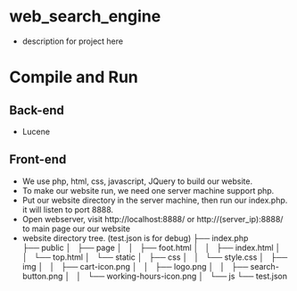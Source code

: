 # web_search_engine
* description for project here

# Compile and Run
## Back-end
  * Lucene

## Front-end
  * We use php, html, css, javascript, JQuery to build our website.
  * To make our website run, we need one server machine support php. 
  * Put our website directory in the server machine, then run our index.php. it will listen to port 8888.
  * Open webserver, visit http://localhost:8888/ or http://(server_ip):8888/ to main page our our website
  * website directory tree. (test.json is for debug)
     ├── index.php  
     ├── public
     │   ├── page
     │   │   ├── foot.html
     │   │   ├── index.html
     │   │   └── top.html
     │   └── static
     │       ├── css
     │       │   └── style.css
     │       ├── img
     │       │   ├── cart-icon.png
     │       │   ├── logo.png
     │       │   ├── search-button.png
     │       │   └── working-hours-icon.png
     │       └── js
     └── test.json


  

